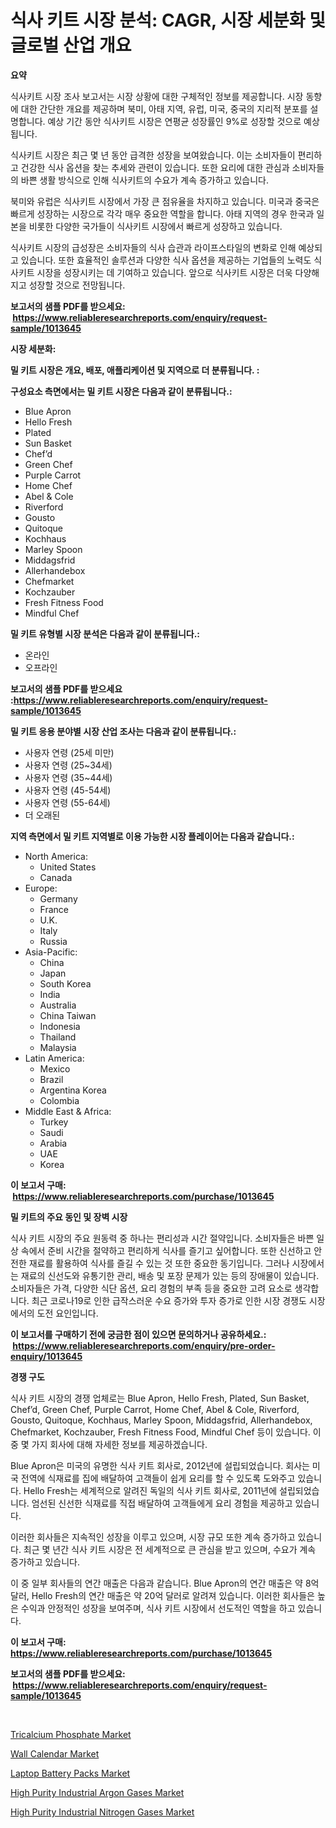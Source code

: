 <p><h1>식사 키트 시장 분석: CAGR, 시장 세분화 및 글로벌 산업 개요</h1></p><p><strong>요약</strong></p>
<p><p>식사키트 시장 조사 보고서는 시장 상황에 대한 구체적인 정보를 제공합니다. 시장 동향에 대한 간단한 개요를 제공하며 북미, 아태 지역, 유럽, 미국, 중국의 지리적 분포를 설명합니다. 예상 기간 동안 식사키트 시장은 연평균 성장률인 9%로 성장할 것으로 예상됩니다.</p><p>식사키트 시장은 최근 몇 년 동안 급격한 성장을 보여왔습니다. 이는 소비자들이 편리하고 건강한 식사 옵션을 찾는 추세와 관련이 있습니다. 또한 요리에 대한 관심과 소비자들의 바쁜 생활 방식으로 인해 식사키트의 수요가 계속 증가하고 있습니다.</p><p>북미와 유럽은 식사키트 시장에서 가장 큰 점유율을 차지하고 있습니다. 미국과 중국은 빠르게 성장하는 시장으로 각각 매우 중요한 역할을 합니다. 아태 지역의 경우 한국과 일본을 비롯한 다양한 국가들이 식사키트 시장에서 빠르게 성장하고 있습니다.</p><p>식사키트 시장의 급성장은 소비자들의 식사 습관과 라이프스타일의 변화로 인해 예상되고 있습니다. 또한 효율적인 솔루션과 다양한 식사 옵션을 제공하는 기업들의 노력도 식사키트 시장을 성장시키는 데 기여하고 있습니다. 앞으로 식사키트 시장은 더욱 다양해지고 성장할 것으로 전망됩니다.</p></p>
<p><strong>보고서의 샘플 PDF를 받으세요: &nbsp;<a href="https://www.reliableresearchreports.com/enquiry/request-sample/1013645">https://www.reliableresearchreports.com/enquiry/request-sample/1013645</a></strong></p>
<p><strong>시장 세분화:</strong></p>
<p><strong> 밀 키트 시장은 개요, 배포, 애플리케이션 및 지역으로 더 분류됩니다. :</strong></p>
<p><strong>구성요소 측면에서는 밀 키트 시장은 다음과 같이 분류됩니다.:</strong></p>
<p><ul><li>Blue Apron</li><li>Hello Fresh</li><li>Plated</li><li>Sun Basket</li><li>Chef’d</li><li>Green Chef</li><li>Purple Carrot</li><li>Home Chef</li><li>Abel & Cole</li><li>Riverford</li><li>Gousto</li><li>Quitoque</li><li>Kochhaus</li><li>Marley Spoon</li><li>Middagsfrid</li><li>Allerhandebox</li><li>Chefmarket</li><li>Kochzauber</li><li>Fresh Fitness Food</li><li>Mindful Chef</li></ul></p>
<p><strong> 밀 키트 유형별 시장 분석은 다음과 같이 분류됩니다.:</strong></p>
<p><ul><li>온라인</li><li>오프라인</li></ul></p>
<p><strong>보고서의 샘플 PDF를 받으세요 :<a href="https://www.reliableresearchreports.com/enquiry/request-sample/1013645">https://www.reliableresearchreports.com/enquiry/request-sample/1013645</a></strong></p>
<p><strong> 밀 키트 응용 분야별 시장 산업 조사는 다음과 같이 분류됩니다.:</strong></p>
<p><ul><li>사용자 연령 (25세 미만)</li><li>사용자 연령 (25~34세)</li><li>사용자 연령 (35~44세)</li><li>사용자 연령 (45-54세)</li><li>사용자 연령 (55-64세)</li><li>더 오래된</li></ul></p>
<p><strong>지역 측면에서 밀 키트 지역별로 이용 가능한 시장 플레이어는 다음과 같습니다.:</strong></p>
<p><ul>
    <li>
        North America:
        <ul>
            <li>United States</li>
            <li>Canada</li>
        </ul>
    </li>
    <li>
        Europe:
        <ul>
            <li>Germany</li>
            <li>France</li>
            <li>U.K.</li>
            <li>Italy</li>
            <li>Russia</li>
        </ul>
    </li>
    <li>
        Asia-Pacific:
        <ul>
            <li>China</li>
            <li>Japan</li>
            <li>South Korea</li>
            <li>India</li>
            <li>Australia</li>
            <li>China Taiwan</li>
            <li>Indonesia</li>
            <li>Thailand</li>
            <li>Malaysia</li>
        </ul>
    </li>
    <li>
        Latin America:
        <ul>
            <li>Mexico</li>
            <li>Brazil</li>
            <li>Argentina Korea</li>
            <li>Colombia</li>
        </ul>
    </li>
    <li>
        Middle East & Africa:
        <ul>
            <li>Turkey</li>
            <li>Saudi</li>
            <li>Arabia</li>
            <li>UAE</li>
            <li>Korea</li>
        </ul>
    </li>
    </ul></p>
<p><strong>이 보고서 구매: &nbsp;<a href="https://www.reliableresearchreports.com/purchase/1013645">https://www.reliableresearchreports.com/purchase/1013645</a></strong></p>
<p><strong>밀 키트의 주요 동인 및 장벽 시장</strong></p>
<p><p>식사 키트 시장의 주요 원동력 중 하나는 편리성과 시간 절약입니다. 소비자들은 바쁜 일상 속에서 준비 시간을 절약하고 편리하게 식사를 즐기고 싶어합니다. 또한 신선하고 안전한 재료를 활용하여 식사를 즐길 수 있는 것 또한 중요한 동기입니다. 그러나 시장에서는 재료의 신선도와 유통기한 관리, 배송 및 포장 문제가 있는 등의 장애물이 있습니다. 소비자들은 가격, 다양한 식단 옵션, 요리 경험의 부족 등을 중요한 고려 요소로 생각합니다. 최근 코로나19로 인한 급작스러운 수요 증가와 투자 증가로 인한 시장 경쟁도 시장에서의 도전 요인입니다.</p></p>
<p><strong>이 보고서를 구매하기 전에 궁금한 점이 있으면 문의하거나 공유하세요.: &nbsp;<a href="https://www.reliableresearchreports.com/enquiry/pre-order-enquiry/1013645">https://www.reliableresearchreports.com/enquiry/pre-order-enquiry/1013645</a></strong></p>
<p><strong>경쟁 구도</strong></p>
<p><p>식사 키트 시장의 경쟁 업체로는 Blue Apron, Hello Fresh, Plated, Sun Basket, Chef’d, Green Chef, Purple Carrot, Home Chef, Abel & Cole, Riverford, Gousto, Quitoque, Kochhaus, Marley Spoon, Middagsfrid, Allerhandebox, Chefmarket, Kochzauber, Fresh Fitness Food, Mindful Chef 등이 있습니다. 이 중 몇 가지 회사에 대해 자세한 정보를 제공하겠습니다.</p><p>Blue Apron은 미국의 유명한 식사 키트 회사로, 2012년에 설립되었습니다. 회사는 미국 전역에 식재료를 집에 배달하여 고객들이 쉽게 요리를 할 수 있도록 도와주고 있습니다. Hello Fresh는 세계적으로 알려진 독일의 식사 키트 회사로, 2011년에 설립되었습니다. 엄선된 신선한 식재료를 직접 배달하여 고객들에게 요리 경험을 제공하고 있습니다.</p><p>이러한 회사들은 지속적인 성장을 이루고 있으며, 시장 규모 또한 계속 증가하고 있습니다. 최근 몇 년간 식사 키트 시장은 전 세계적으로 큰 관심을 받고 있으며, 수요가 계속 증가하고 있습니다.</p><p>이 중 일부 회사들의 연간 매출은 다음과 같습니다. Blue Apron의 연간 매출은 약 8억 달러, Hello Fresh의 연간 매출은 약 20억 달러로 알려져 있습니다. 이러한 회사들은 높은 수익과 안정적인 성장을 보여주며, 식사 키트 시장에서 선도적인 역할을 하고 있습니다.</p></p>
<p><strong>이 보고서 구매: &nbsp; <a href="https://www.reliableresearchreports.com/purchase/1013645">https://www.reliableresearchreports.com/purchase/1013645</a></strong></p>
<p><strong>보고서의 샘플 PDF를 받으세요: &nbsp;<a href="https://www.reliableresearchreports.com/enquiry/request-sample/1013645">https://www.reliableresearchreports.com/enquiry/request-sample/1013645</a></strong><strong></strong></p>
<p>&nbsp;</p>
<p><p><a href="https://view.publitas.com/reportprime-1/tricalcium-phosphate-market-dynamics-2024-2031-also-about-its-market-trends-projections-and-opportunities/">Tricalcium Phosphate Market</a></p><p><a href="https://view.publitas.com/reportprime-1/wall-calendar-market-insights-market-players-and-forecast-till-2031/">Wall Calendar Market</a></p><p><a href="https://github.com/Hazelklievgspy6vdcsmu106w/Market-Research-Report-List-1/blob/main/laptop-battery-packs-market.md">Laptop Battery Packs Market</a></p><p><a href="https://noble-drawer-34c.notion.site/High-Purity-Industrial-Argon-Gases-Market-Size-Growing-and-Forecasted-for-period-from-2024-2031-an-08a928dad81b49ddb4d1032c2d44f1bc">High Purity Industrial Argon Gases Market</a></p><p><a href="https://three-jumbo-f6d.notion.site/High-Purity-Industrial-Nitrogen-Gases-Market-A-Comprehensive-Report-of-its-Market-Share-Growth-Tr-36a480946e0843a996d489c5711e0ded">High Purity Industrial Nitrogen Gases Market</a></p></p>
